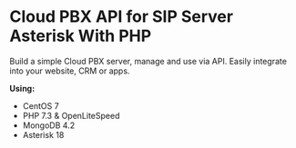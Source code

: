 <h1>Cloud PBX API for SIP Server Asterisk With PHP</h1>
Build a simple Cloud PBX server, manage and use via API. Easily integrate into your website, CRM or apps.


**Using:**
  - CentOS 7
  - PHP 7.3 & OpenLiteSpeed
  - MongoDB 4.2
  - Asterisk 18
